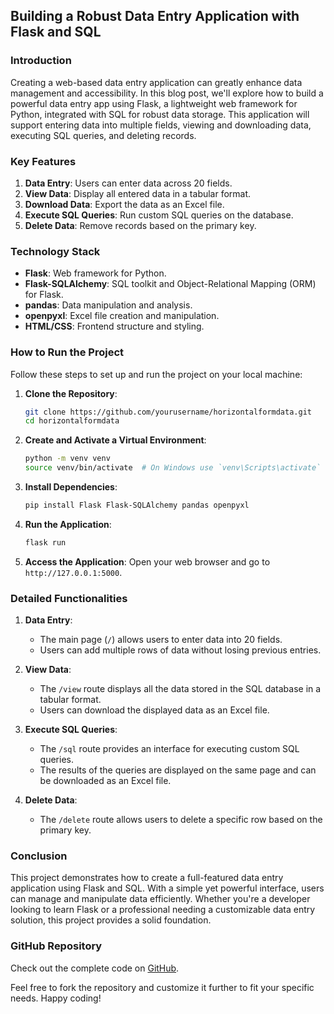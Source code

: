 ## Building a Robust Data Entry Application with Flask and SQL

### Introduction

Creating a web-based data entry application can greatly enhance data management and accessibility. In this blog post, we'll explore how to build a powerful data entry app using Flask, a lightweight web framework for Python, integrated with SQL for robust data storage. This application will support entering data into multiple fields, viewing and downloading data, executing SQL queries, and deleting records.

### Key Features

1. **Data Entry**: Users can enter data across 20 fields.
2. **View Data**: Display all entered data in a tabular format.
3. **Download Data**: Export the data as an Excel file.
4. **Execute SQL Queries**: Run custom SQL queries on the database.
5. **Delete Data**: Remove records based on the primary key.

### Technology Stack

- **Flask**: Web framework for Python.
- **Flask-SQLAlchemy**: SQL toolkit and Object-Relational Mapping (ORM) for Flask.
- **pandas**: Data manipulation and analysis.
- **openpyxl**: Excel file creation and manipulation.
- **HTML/CSS**: Frontend structure and styling.

### How to Run the Project

Follow these steps to set up and run the project on your local machine:

1. **Clone the Repository**:
    ```sh
    git clone https://github.com/yourusername/horizontalformdata.git
    cd horizontalformdata
    ```

2. **Create and Activate a Virtual Environment**:
    ```sh
    python -m venv venv
    source venv/bin/activate  # On Windows use `venv\Scripts\activate`
    ```

3. **Install Dependencies**:
    ```sh
    pip install Flask Flask-SQLAlchemy pandas openpyxl
    ```

4. **Run the Application**:
    ```sh
    flask run
    ```

5. **Access the Application**:
    Open your web browser and go to `http://127.0.0.1:5000`.

### Detailed Functionalities

1. **Data Entry**:
    - The main page (`/`) allows users to enter data into 20 fields.
    - Users can add multiple rows of data without losing previous entries.

2. **View Data**:
    - The `/view` route displays all the data stored in the SQL database in a tabular format.
    - Users can download the displayed data as an Excel file.

3. **Execute SQL Queries**:
    - The `/sql` route provides an interface for executing custom SQL queries.
    - The results of the queries are displayed on the same page and can be downloaded as an Excel file.

4. **Delete Data**:
    - The `/delete` route allows users to delete a specific row based on the primary key.

### Conclusion

This project demonstrates how to create a full-featured data entry application using Flask and SQL. With a simple yet powerful interface, users can manage and manipulate data efficiently. Whether you're a developer looking to learn Flask or a professional needing a customizable data entry solution, this project provides a solid foundation.

### GitHub Repository

Check out the complete code on [GitHub](https://github.com/VeedantBrahmbhatt/horizontalformdata).

Feel free to fork the repository and customize it further to fit your specific needs. Happy coding!
